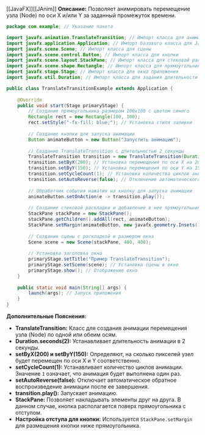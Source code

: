 [[JavaFX]][[JAnim]]
**Описание:** Позволяет анимировать перемещение узла (Node) по оси X и/или Y за заданный промежуток времени.

```java ignore
package com.example; // Указание пакета

import javafx.animation.TranslateTransition; // Импорт класса для анимации перемещения
import javafx.application.Application; // Импорт базового класса для JavaFX-приложений
import javafx.scene.Scene; // Импорт класса для сцены
import javafx.scene.control.Button; // Импорт класса для кнопки
import javafx.scene.layout.StackPane; // Импорт класса для стековой раскладки
import javafx.scene.shape.Rectangle; // Импорт класса для прямоугольника
import javafx.stage.Stage; // Импорт класса для окна приложения
import javafx.util.Duration; // Импорт класса для задания длительности анимации

public class TranslateTransitionExample extends Application {
    
    @Override
    public void start(Stage primaryStage) {
        // Создание прямоугольника размером 100x100 с цветом синего
        Rectangle rect = new Rectangle(100, 100);
        rect.setStyle("-fx-fill: blue;"); // Установка стиля заливки
        
        // Создание кнопки для запуска анимации
        Button animateButton = new Button("Запустить анимацию");
        
        // Создание TranslateTransition с длительностью 2 секунды
        TranslateTransition transition = new TranslateTransition(Duration.seconds(2), rect);
        transition.setByX(200); // Установка перемещения по оси X на 200 пикселей
        transition.setByY(150); // Установка перемещения по оси Y на 150 пикселей
        transition.setCycleCount(1); // Установка количества циклов анимации
        transition.setAutoReverse(false); // Отключение автоматического обратного воспроизведения
        
        // Обработчик события нажатия на кнопку для запуска анимации
        animateButton.setOnAction(e -> transition.play());
        
        // Создание стековой раскладки и добавление в нее прямоугольника и кнопки
        StackPane stackPane = new StackPane();
        stackPane.getChildren().addAll(rect, animateButton);
        StackPane.setMargin(animateButton, new javafx.geometry.Insets(150, 0, 0, 0)); // Установка отступа для кнопки
        
        // Создание сцены с раскладкой и размером окна
        Scene scene = new Scene(stackPane, 400, 400);
        
        // Установка заголовка окна
        primaryStage.setTitle("Пример TranslateTransition");
        primaryStage.setScene(scene); // Установка сцены в окно
        primaryStage.show(); // Отображение окна
    }
    
    public static void main(String[] args) {
        launch(args); // Запуск приложения
    }
}
```

**Дополнительные Пояснения:**

- **TranslateTransition:** Класс для создания анимации перемещения узла (Node) по одной или обеим осям.
- **Duration.seconds(2):** Устанавливает длительность анимации в 2 секунды.
- **setByX(200) и setByY(150):** Определяют, на сколько пикселей узел будет перемещен по оси X и Y соответственно.
- **setCycleCount(1):** Устанавливает количество циклов анимации. Значение `1` означает, что анимация будет выполнена один раз.
- **setAutoReverse(false):** Отключает автоматическое обратное воспроизведение анимации после ее завершения.
- **transition.play():** Запускает анимацию.
- **StackPane:** Позволяет накладывать элементы друг на друга. В данном случае, кнопка располагается поверх прямоугольника с отступом.
- **Настройка отступа для кнопки:** Используется `StackPane.setMargin` для размещения кнопки ниже прямоугольника.
